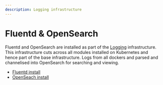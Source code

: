 ```yaml
---
description: Logging infrastructure
---
```


# Fluentd & OpenSearch

Fluentd and OpenSearch are installed as part of the [Logging](../../../monitoring-and-reporting/logging.md) infrastructure.  This infrastructure cuts across all modules installed on Kubernetes and hence part of the base infrastructure. Logs from all dockers and parsed and channelised into OpenSearch for searching and viewing.

* [Fluentd install](fluentd.md)
* [OpenSeach install](opensearch.md)
